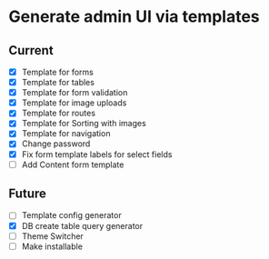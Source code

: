 # Generate admin UI via templates

## Current

- [x] Template for forms
- [x] Template for tables
- [x] Template for form validation
- [x] Template for image uploads
- [x] Template for routes
- [x] Template for Sorting with images
- [x] Template for navigation
- [x] Change password
- [x] Fix form template labels for select fields
- [ ] Add Content form template

## Future

- [ ] Template config generator
- [x] DB create table query generator
- [ ] Theme Switcher
- [ ] Make installable
